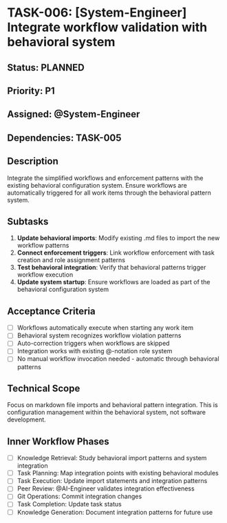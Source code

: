# TASK-006: [System-Engineer] Integrate workflow validation with behavioral system

## Status: PLANNED
## Priority: P1
## Assigned: @System-Engineer
## Dependencies: TASK-005

## Description
Integrate the simplified workflows and enforcement patterns with the existing behavioral configuration system. Ensure workflows are automatically triggered for all work items through the behavioral pattern system.

## Subtasks
1. **Update behavioral imports**: Modify existing .md files to import the new workflow patterns
2. **Connect enforcement triggers**: Link workflow enforcement with task creation and role assignment patterns
3. **Test behavioral integration**: Verify that behavioral patterns trigger workflow execution
4. **Update system startup**: Ensure workflows are loaded as part of the behavioral configuration system

## Acceptance Criteria
- [ ] Workflows automatically execute when starting any work item
- [ ] Behavioral system recognizes workflow violation patterns
- [ ] Auto-correction triggers when workflows are skipped
- [ ] Integration works with existing @-notation role system
- [ ] No manual workflow invocation needed - automatic through behavioral patterns

## Technical Scope
Focus on markdown file imports and behavioral pattern integration. This is configuration management within the behavioral system, not software development.

## Inner Workflow Phases
- [ ] Knowledge Retrieval: Study behavioral import patterns and system integration
- [ ] Task Planning: Map integration points with existing behavioral modules
- [ ] Task Execution: Update import statements and integration patterns
- [ ] Peer Review: @AI-Engineer validates integration effectiveness
- [ ] Git Operations: Commit integration changes
- [ ] Task Completion: Update task status
- [ ] Knowledge Generation: Document integration patterns for future use